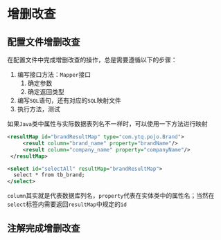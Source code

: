 # 增删改查

## 配置文件增删改查

在配置文件中完成增删改查的操作，总是需要遵循以下的步骤：

1. 编写接口方法：`Mapper`接口
   1. 确定参数
   2. 确定返回类型
2. 编写`SQL`语句，还有对应的`SQL`映射文件
3. 执行方法，测试

如果`Java`类中属性与实际数据表列名不一样时，可以使用一下方法进行映射

```xml
<resultMap id="brandResultMap" type="com.ytq.pojo.Brand">
     <result column="brand_name" property="brandName"/>
     <result column="company_name" property="companyName"/>
 </resultMap>

<select id="selectAll" resultMap="brandResultMap">
  select * from tb_brand;
</select>
```

`column`其实就是代表数据库列名，`property`代表在实体类中的属性名；当然在`select`标签内需要返回`resultMap`中规定的`id`

## 注解完成增删改查
